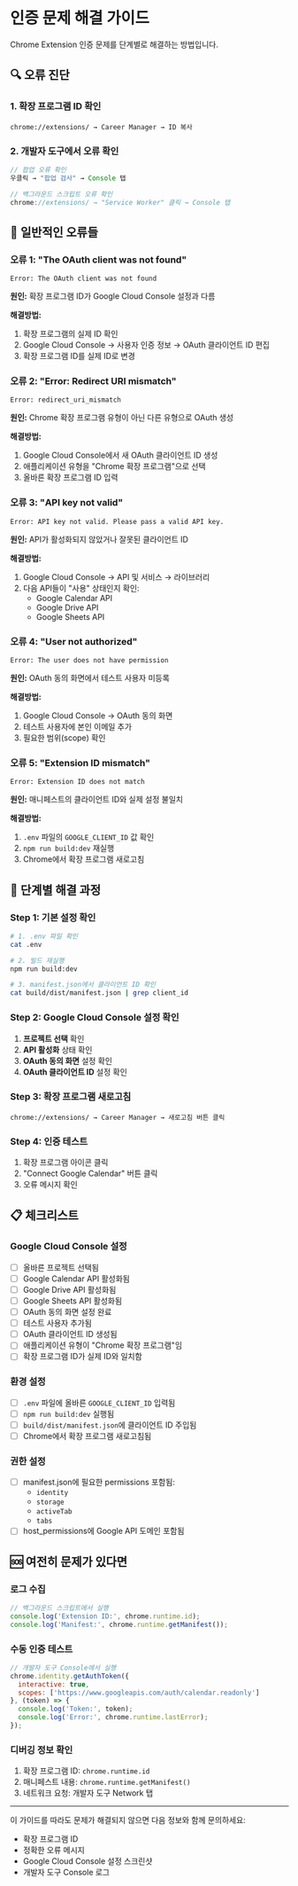 # 인증 문제 해결 가이드

Chrome Extension 인증 문제를 단계별로 해결하는 방법입니다.

## 🔍 오류 진단

### 1. 확장 프로그램 ID 확인
```
chrome://extensions/ → Career Manager → ID 복사
```

### 2. 개발자 도구에서 오류 확인
```javascript
// 팝업 오류 확인
우클릭 → "팝업 검사" → Console 탭

// 백그라운드 스크립트 오류 확인
chrome://extensions/ → "Service Worker" 클릭 → Console 탭
```

## 🚨 일반적인 오류들

### 오류 1: "The OAuth client was not found"
```
Error: The OAuth client was not found
```

**원인:** 확장 프로그램 ID가 Google Cloud Console 설정과 다름

**해결방법:**
1. 확장 프로그램의 실제 ID 확인
2. Google Cloud Console → 사용자 인증 정보 → OAuth 클라이언트 ID 편집
3. 확장 프로그램 ID를 실제 ID로 변경

### 오류 2: "Error: Redirect URI mismatch"
```
Error: redirect_uri_mismatch
```

**원인:** Chrome 확장 프로그램 유형이 아닌 다른 유형으로 OAuth 생성

**해결방법:**
1. Google Cloud Console에서 새 OAuth 클라이언트 ID 생성
2. 애플리케이션 유형을 "Chrome 확장 프로그램"으로 선택
3. 올바른 확장 프로그램 ID 입력

### 오류 3: "API key not valid"
```
Error: API key not valid. Please pass a valid API key.
```

**원인:** API가 활성화되지 않았거나 잘못된 클라이언트 ID

**해결방법:**
1. Google Cloud Console → API 및 서비스 → 라이브러리
2. 다음 API들이 "사용" 상태인지 확인:
   - Google Calendar API
   - Google Drive API
   - Google Sheets API

### 오류 4: "User not authorized"
```
Error: The user does not have permission
```

**원인:** OAuth 동의 화면에서 테스트 사용자 미등록

**해결방법:**
1. Google Cloud Console → OAuth 동의 화면
2. 테스트 사용자에 본인 이메일 추가
3. 필요한 범위(scope) 확인

### 오류 5: "Extension ID mismatch"
```
Error: Extension ID does not match
```

**원인:** 매니페스트의 클라이언트 ID와 실제 설정 불일치

**해결방법:**
1. `.env` 파일의 `GOOGLE_CLIENT_ID` 값 확인
2. `npm run build:dev` 재실행
3. Chrome에서 확장 프로그램 새로고침

## 🔧 단계별 해결 과정

### Step 1: 기본 설정 확인
```bash
# 1. .env 파일 확인
cat .env

# 2. 빌드 재실행
npm run build:dev

# 3. manifest.json에서 클라이언트 ID 확인
cat build/dist/manifest.json | grep client_id
```

### Step 2: Google Cloud Console 설정 확인
1. **프로젝트 선택** 확인
2. **API 활성화** 상태 확인
3. **OAuth 동의 화면** 설정 확인
4. **OAuth 클라이언트 ID** 설정 확인

### Step 3: 확장 프로그램 새로고침
```
chrome://extensions/ → Career Manager → 새로고침 버튼 클릭
```

### Step 4: 인증 테스트
1. 확장 프로그램 아이콘 클릭
2. "Connect Google Calendar" 버튼 클릭
3. 오류 메시지 확인

## 📋 체크리스트

### Google Cloud Console 설정
- [ ] 올바른 프로젝트 선택됨
- [ ] Google Calendar API 활성화됨
- [ ] Google Drive API 활성화됨
- [ ] Google Sheets API 활성화됨
- [ ] OAuth 동의 화면 설정 완료
- [ ] 테스트 사용자 추가됨
- [ ] OAuth 클라이언트 ID 생성됨
- [ ] 애플리케이션 유형이 "Chrome 확장 프로그램"임
- [ ] 확장 프로그램 ID가 실제 ID와 일치함

### 환경 설정
- [ ] `.env` 파일에 올바른 `GOOGLE_CLIENT_ID` 입력됨
- [ ] `npm run build:dev` 실행됨
- [ ] `build/dist/manifest.json`에 클라이언트 ID 주입됨
- [ ] Chrome에서 확장 프로그램 새로고침됨

### 권한 설정
- [ ] manifest.json에 필요한 permissions 포함됨:
  - `identity`
  - `storage` 
  - `activeTab`
  - `tabs`
- [ ] host_permissions에 Google API 도메인 포함됨

## 🆘 여전히 문제가 있다면

### 로그 수집
```javascript
// 백그라운드 스크립트에서 실행
console.log('Extension ID:', chrome.runtime.id);
console.log('Manifest:', chrome.runtime.getManifest());
```

### 수동 인증 테스트
```javascript
// 개발자 도구 Console에서 실행
chrome.identity.getAuthToken({
  interactive: true,
  scopes: ['https://www.googleapis.com/auth/calendar.readonly']
}, (token) => {
  console.log('Token:', token);
  console.log('Error:', chrome.runtime.lastError);
});
```

### 디버깅 정보 확인
1. 확장 프로그램 ID: `chrome.runtime.id`
2. 매니페스트 내용: `chrome.runtime.getManifest()`
3. 네트워크 요청: 개발자 도구 Network 탭

---

이 가이드를 따라도 문제가 해결되지 않으면 다음 정보와 함께 문의하세요:
- 확장 프로그램 ID
- 정확한 오류 메시지
- Google Cloud Console 설정 스크린샷
- 개발자 도구 Console 로그